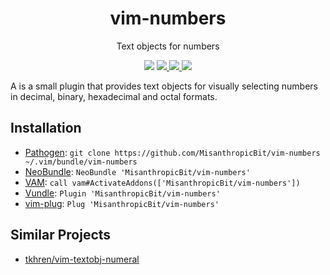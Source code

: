 <div align="center">
  <h1>vim-numbers</h1>
  <p>Text objects for numbers</p>
  <p>
    <img src="https://img.shields.io/badge/version-0.1.0-success" />
    <a href="https://travis-ci.org/MisanthropicBit/vim-numbers">
        <img src="https://travis-ci.org/MisanthropicBit/vim-numbers.svg?branch=master" />
    </a>
    <a href="/LICENSE">
        <img src="https://img.shields.io/github/license/MisanthropicBit/vim-numbers" />
    </a>
    <img src="https://img.shields.io/badge/compatible-neovim-blueviolet" />
  </p>
</div>

A is a small plugin that provides text objects for visually selecting numbers in
decimal, binary, hexadecimal and octal formats.

## Installation

* [Pathogen](https://github.com/tpope/vim-pathogen):
  `git clone https://github.com/MisanthropicBit/vim-numbers ~/.vim/bundle/vim-numbers`
* [NeoBundle](https://github.com/Shougo/neobundle.vim):
  `NeoBundle 'MisanthropicBit/vim-numbers'`
* [VAM](https://github.com/MarcWeber/vim-addon-manager):
  `call vam#ActivateAddons(['MisanthropicBit/vim-numbers'])`
* [Vundle](https://github.com/VundleVim/Vundle.vim):
  `Plugin 'MisanthropicBit/vim-numbers'`
* [vim-plug](https://github.com/junegunn/vim-plug):
  `Plug 'MisanthropicBit/vim-numbers'`

## Similar Projects

* [tkhren/vim-textobj-numeral](https://github.com/tkhren/vim-textobj-numeral)
